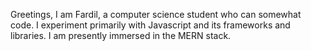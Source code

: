 Greetings, I am Fardil, a computer science student who can somewhat code.
I experiment primarily with Javascript and its frameworks and libraries.
I am presently immersed in the MERN stack.

